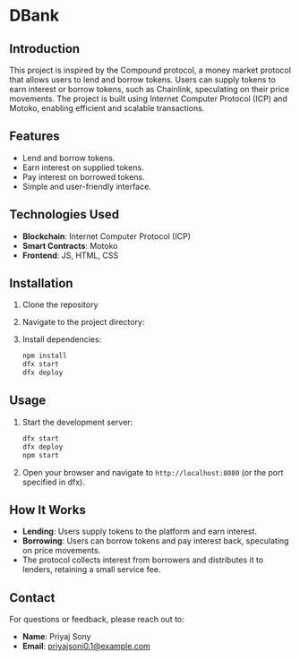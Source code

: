 # DBank

## Introduction

This project is inspired by the Compound protocol, a money market protocol that allows users to lend and borrow tokens. Users can supply tokens to earn interest or borrow tokens, such as Chainlink, speculating on their price movements. The project is built using Internet Computer Protocol (ICP) and Motoko, enabling efficient and scalable transactions.

## Features

- Lend and borrow tokens.
- Earn interest on supplied tokens.
- Pay interest on borrowed tokens.
- Simple and user-friendly interface.

## Technologies Used

- **Blockchain**: Internet Computer Protocol (ICP)
- **Smart Contracts**: Motoko
- **Frontend**: JS, HTML, CSS

## Installation

1. Clone the repository
   
2. Navigate to the project directory:

3. Install dependencies:
   ```bash
   npm install
   dfx start
   dfx deploy
   ```

## Usage

1. Start the development server:
   ```bash
   dfx start
   dfx deploy
   npm start
   ```
2. Open your browser and navigate to `http://localhost:8080` (or the port specified in dfx).

## How It Works

- **Lending**: Users supply tokens to the platform and earn interest.
- **Borrowing**: Users can borrow tokens and pay interest back, speculating on price movements.
- The protocol collects interest from borrowers and distributes it to lenders, retaining a small service fee.


## Contact

For questions or feedback, please reach out to:

- **Name**: Priyaj Sony
- **Email**: priyajsoni0.1@example.com
